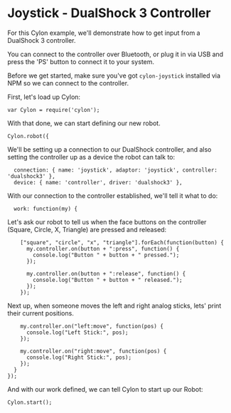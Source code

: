 # Joystick - DualShock 3 Controller

For this Cylon example, we'll demonstrate how to get input from a DualShock
3 controller.

You can connect to the controller over Bluetooth, or plug it in via USB and
press the 'PS' button to connect it to your system.

Before we get started, make sure you've got `cylon-joystick` installed via NPM
so we can connect to the controller.

First, let's load up Cylon:

    var Cylon = require('cylon');

With that done, we can start defining our new robot.

    Cylon.robot({

We'll be setting up a connection to our DualShock controller, and also setting
the controller up as a device the robot can talk to:

      connection: { name: 'joystick', adaptor: 'joystick', controller: 'dualshock3' },
      device: { name: 'controller', driver: 'dualshock3' },

With our connection to the controller established, we'll tell it what to do:

      work: function(my) {

Let's ask our robot to tell us when the face buttons on the controller (Square,
Circle, X, Triangle) are pressed and released:

        ["square", "circle", "x", "triangle"].forEach(function(button) {
          my.controller.on(button + ":press", function() {
            console.log("Button " + button + " pressed.");
          });

          my.controller.on(button + ":release", function() {
            console.log("Button " + button + " released.");
          });
        });

Next up, when someone moves the left and right analog sticks, lets' print their
current positions.

        my.controller.on("left:move", function(pos) {
          console.log("Left Stick:", pos);
        });

        my.controller.on("right:move", function(pos) {
          console.log("Right Stick:", pos);
        });
      }
    });

And with our work defined, we can tell Cylon to start up our Robot:

    Cylon.start();

